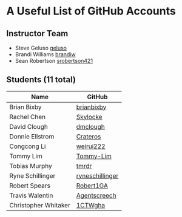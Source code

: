 # A Useful List of GitHub Accounts

## Instructor Team
- Steve Geluso [geluso](http://github.com/geluso)
- Brandi Williams [brandiw](https://github.com/brandiw)
- Sean Robertson [srobertson421](https://github.com/srobertson421)

## Students (11 total)
| Name                   | GitHub                                                 |
|------------------------|--------------------------------------------------------|
| Brian Bixby            | [brianbixby](http://github.com/brianbixby)             |
| Rachel Chen            | [Skylocke](http://github.com/Skylocke)                 |
| David Clough           | [dmclough](http://github.com/dmclough)                 |
| Donnie Ellstrom        | [Crateros](http://github.com/Crateros)                 |
| Congcong Li            | [weirui222](http://github.com/weirui222)               |
| Tommy Lim              | [Tommy-Lim](http://github.com/Tommy-Lim)               |
| Tobias Murphy          | [tmrdr](http://github.com/tmrdr)                       |
| Ryne Schillinger       | [ryneschillinger](http://github.com/ryneschillinger)   |
| Robert Spears          | [Robert1GA](http://github.com/Robert1GA)               |
| Travis Walentin        | [Agentscreech](http://github.com/Agentscreech)         |
| Christopher Whitaker   | [1CTWgha](http://github.com/1CTWgha)                   |
